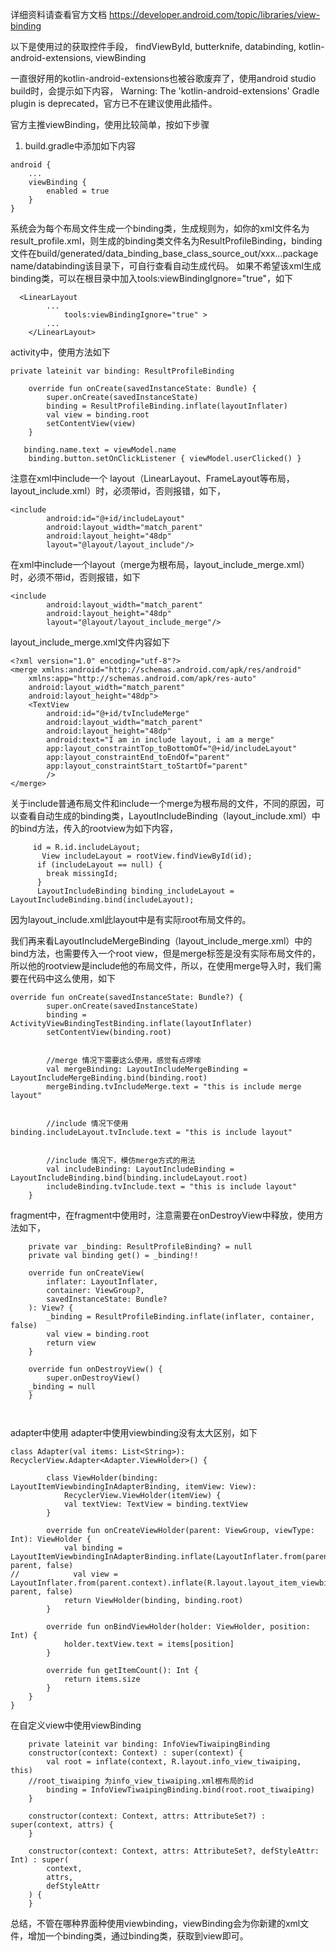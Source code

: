详细资料请查看官方文档
https://developer.android.com/topic/libraries/view-binding

以下是使用过的获取控件手段，
findViewById, butterknife, databinding, kotlin-android-extensions, viewBinding

一直很好用的kotlin-android-extensions也被谷歌废弃了，使用android studio build时，会提示如下内容，
Warning: The 'kotlin-android-extensions' Gradle plugin is deprecated，官方已不在建议使用此插件。

官方主推viewBinding，使用比较简单，按如下步骤
1. build.gradle中添加如下内容

```
android {
    ...
    viewBinding {
        enabled = true
    }
}
```

系统会为每个布局文件生成一个binding类，生成规则为，如你的xml文件名为result_profile.xml，则生成的binding类文件名为ResultProfileBinding，binding文件在build/generated/data_binding_base_class_source_out/xxx...package name/databinding该目录下，可自行查看自动生成代码。
如果不希望该xml生成binding类，可以在根目录中加入tools:viewBindingIgnore="true"，如下
```
  <LinearLayout
        ...
            tools:viewBindingIgnore="true" >
        ...
    </LinearLayout>
```
    
activity中，使用方法如下
```
private lateinit var binding: ResultProfileBinding

    override fun onCreate(savedInstanceState: Bundle) {
        super.onCreate(savedInstanceState)
        binding = ResultProfileBinding.inflate(layoutInflater)
        val view = binding.root
        setContentView(view)
    }

   binding.name.text = viewModel.name
    binding.button.setOnClickListener { viewModel.userClicked() }
```

注意在xml中include一个 layout（LinearLayout、FrameLayout等布局，layout_include.xml）时，必须带id，否则报错，如下，
```
<include
        android:id="@+id/includeLayout"
        android:layout_width="match_parent"
        android:layout_height="48dp"
        layout="@layout/layout_include"/>
```

在xml中include一个layout（merge为根布局，layout_include_merge.xml）时，必须不带id，否则报错，如下
```
<include
        android:layout_width="match_parent"
        android:layout_height="48dp"
        layout="@layout/layout_include_merge"/>

```
layout_include_merge.xml文件内容如下
```
<?xml version="1.0" encoding="utf-8"?>
<merge xmlns:android="http://schemas.android.com/apk/res/android"
    xmlns:app="http://schemas.android.com/apk/res-auto"
    android:layout_width="match_parent"
    android:layout_height="48dp">
    <TextView
        android:id="@+id/tvIncludeMerge"
        android:layout_width="match_parent"
        android:layout_height="48dp"
        android:text="I am in include layout, i am a merge"
        app:layout_constraintTop_toBottomOf="@+id/includeLayout"
        app:layout_constraintEnd_toEndOf="parent"
        app:layout_constraintStart_toStartOf="parent"
        />
</merge>
```

关于include普通布局文件和include一个merge为根布局的文件，不同的原因，可以查看自动生成的binding类，LayoutIncludeBinding（layout_include.xml）中的bind方法，传入的rootview为如下内容，
```
     id = R.id.includeLayout;
       View includeLayout = rootView.findViewById(id);
      if (includeLayout == null) {
        break missingId;
      }
      LayoutIncludeBinding binding_includeLayout = LayoutIncludeBinding.bind(includeLayout);
```
因为layout_include.xml此layout中是有实际root布局文件的。

我们再来看LayoutIncludeMergeBinding（layout_include_merge.xml）中的bind方法，也需要传入一个root view，但是merge标签是没有实际布局文件的，所以他的rootview是include他的布局文件，所以，在使用merge导入时，我们需要在代码中这么使用，如下
```
override fun onCreate(savedInstanceState: Bundle?) {
        super.onCreate(savedInstanceState)
        binding = ActivityViewBindingTestBinding.inflate(layoutInflater)
        setContentView(binding.root)

       
		//merge 情况下需要这么使用，感觉有点啰嗦
        val mergeBinding: LayoutIncludeMergeBinding = LayoutIncludeMergeBinding.bind(binding.root)
        mergeBinding.tvIncludeMerge.text = "this is include merge layout"


		//include 情况下使用
binding.includeLayout.tvInclude.text = "this is include layout"

		
		//include 情况下，模仿merge方式的用法
        val includeBinding: LayoutIncludeBinding = LayoutIncludeBinding.bind(binding.includeLayout.root)
        includeBinding.tvInclude.text = "this is include layout"
    }
```

fragment中，在fragment中使用时，注意需要在onDestroyView中释放，使用方法如下，
```
    private var _binding: ResultProfileBinding? = null
    private val binding get() = _binding!!

    override fun onCreateView(
        inflater: LayoutInflater,
        container: ViewGroup?,
        savedInstanceState: Bundle?
    ): View? {
        _binding = ResultProfileBinding.inflate(inflater, container, false)
        val view = binding.root
        return view
    }
    
    override fun onDestroyView() {
        super.onDestroyView()
	_binding = null
    }
    
    
```

adapter中使用
adapter中使用viewbinding没有太大区别，如下
```
class Adapter(val items: List<String>): RecyclerView.Adapter<Adapter.ViewHolder>() {

        class ViewHolder(binding: LayoutItemViewbindingInAdapterBinding, itemView: View):
            RecyclerView.ViewHolder(itemView) {
            val textView: TextView = binding.textView
        }

        override fun onCreateViewHolder(parent: ViewGroup, viewType: Int): ViewHolder {
            val binding = LayoutItemViewbindingInAdapterBinding.inflate(LayoutInflater.from(parent.context), parent, false)
//            val view = LayoutInflater.from(parent.context).inflate(R.layout.layout_item_viewbinding_in_adapter, parent, false)
            return ViewHolder(binding, binding.root)
        }

        override fun onBindViewHolder(holder: ViewHolder, position: Int) {
            holder.textView.text = items[position]
        }

        override fun getItemCount(): Int {
            return items.size
        }
    }
}
```

在自定义view中使用viewBinding

```
    private lateinit var binding: InfoViewTiwaipingBinding
    constructor(context: Context) : super(context) {
        val root = inflate(context, R.layout.info_view_tiwaiping, this)
	//root_tiwaiping 为info_view_tiwaiping.xml根布局的id
        binding = InfoViewTiwaipingBinding.bind(root.root_tiwaiping)
    }

    constructor(context: Context, attrs: AttributeSet?) : super(context, attrs) {
    }

    constructor(context: Context, attrs: AttributeSet?, defStyleAttr: Int) : super(
        context,
        attrs,
        defStyleAttr
    ) {
    }
```

总结，不管在哪种界面种使用viewbinding，viewBinding会为你新建的xml文件，增加一个binding类，通过binding类，获取到view即可。



